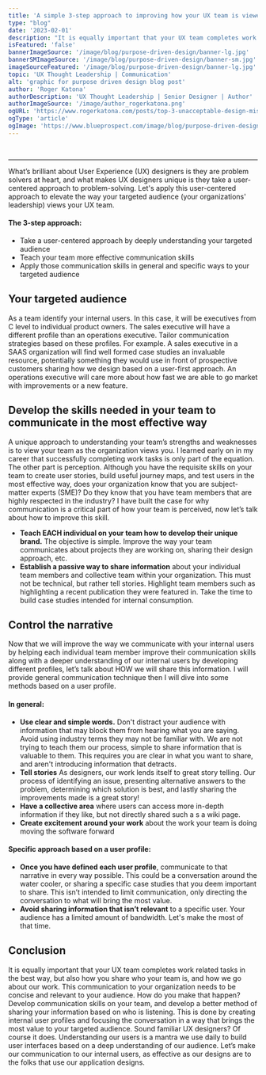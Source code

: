 ```yaml
---
title: 'A simple 3-step approach to improving how your UX team is viewed within your organization'
type: "blog"
date: '2023-02-01'
description: "It is equally important that your UX team completes work related tasks in the best way, but also how you share who your team is, and how they go about their work to your organizations' leadership."
isFeatured: 'false'
bannerImageSource: '/image/blog/purpose-driven-design/banner-lg.jpg'
bannerSMImageSource: '/image/blog/purpose-driven-design/banner-sm.jpg'
imageSourceFeatured: '/image/blog/purpose-driven-design/banner-lg.jpg'
topic: 'UX Thought Leadership | Communication'
alt: 'graphic for purpose driven design blog post'
author: 'Roger Katona'
authorDescription: 'UX Thought Leadership | Senior Designer | Author'
authorImageSource: '/image/author_rogerkatona.png'
ogURL: 'https://www.rogerkatona.com/posts/top-3-unacceptable-design-mistakes'
ogType: 'article'
ogImage: 'https://www.blueprospect.com/image/blog/purpose-driven-design/banner-sm.jpg'
---
```

<br>

---

What’s brilliant about User Experience (UX) designers is they are problem solvers at heart, and what makes UX designers unique is they take a user-centered 
approach to problem-solving.  Let's apply this user-centered approach to elevate the way your targeted audience (your organizations' leadership) views your UX team.

#### The 3-step approach:
- Take a user-centered approach by deeply understanding your targeted audience
- Teach your team more effective communication skills 
- Apply those communication skills in general and specific ways to your targeted audience

## Your targeted audience
As a team identify your internal users.  In this case, it will be executives from C level to individual product owners.  The sales executive will have a different profile than an operations executive. Tailor communication strategies based on these profiles.  For example.  A sales executive in a SAAS organization will find well formed case studies an invaluable resource, potentially something they would use in front of prospective customers sharing how we design based on a user-first approach.  An operations executive will care more about how fast we are able to go market with improvements or a new feature.


## Develop the skills needed in your team to communicate in the most effective way
A unique approach to understanding your team’s strengths and weaknesses is to view your team as the organization views you.  I learned early on in my career that 
successfully completing work tasks is only part of the equation.  The other part is perception.  Although you have the requisite skills on your team to create user stories, 
build useful journey maps, and test users in the most effective way, does your organization know that you are subject-matter experts (SME)?  Do they know that you have team members 
that are highly respected in the industry?  I have built the case for why communication is a critical part of how your team is perceived, now let’s talk about how to improve this skill.

- **Teach EACH individual on your team how to develop their unique brand.**  The objective is simple.  Improve the way your team communicates about projects they are working on, sharing their design approach, etc.
- **Establish a passive way to share information** about your individual team members and collective team within your organization.  This must not be technical, but rather tell stories.  Highlight team members such as highlighting a recent publication they were featured in.  Take the time to build case studies intended for internal consumption.

## Control the narrative
Now that we will improve the way we communicate with your internal users by helping each individual team member improve their communication skills along with a deeper understanding of our internal users by developing different profiles,  let’s talk about HOW we will share this information.  I will provide general communication technique then I will dive into some methods based on a user profile.

#### In general:
- **Use clear and simple words.** Don't distract your audience with information that may block them from hearing what you are saying.  Avoid using industry terms they may not be familiar with.  We are not trying to teach them our process, simple to share information that is valuable to them.  This requires you are clear in what you want to share, and aren't introducing information that detracts.
- **Tell stories** As designers, our work lends itself to great story telling.  Our process of identifying an issue, presenting alternative answers to the problem, determining which solution is best, and lastly sharing the improvements made is a great story!
- **Have a collective area** where users can access more in-depth information if they like, but not directly shared such a s a wiki page.
- **Create excitement around your work** about the work your team is doing moving the software forward

#### Specific approach based on a user profile:
- **Once you have defined each user profile**, communicate to that narrative in every way possible.  This could be a conversation around the water cooler, or sharing a specific case studies that you deem important to share.  This isn’t intended to limit communication, only directing the conversation to what will bring the most value.
- **Avoid sharing information that isn’t relevant** to a specific user.  Your audience has a limited amount of bandwidth.  Let's make the most of that time.

## Conclusion
It is equally important that your UX team completes work related tasks in the best way, but also how you share who your team is, and how we go about our work. This communication to 
your organization needs to be concise and relevant to your audience.  How do you make that happen?  Develop communication skills on your team, and 
develop a better method of sharing your information based on who is listening.  This is done by creating internal user profiles and focusing the conversation in a way that 
brings the most value to your targeted audience.  Sound familiar UX designers?  Of course it does.  Understanding our users is a mantra we use daily to build user interfaces 
based on a deep understanding of our audience.  Let’s make our communication to our internal users, as effective as our designs are to the folks that use our application designs.
